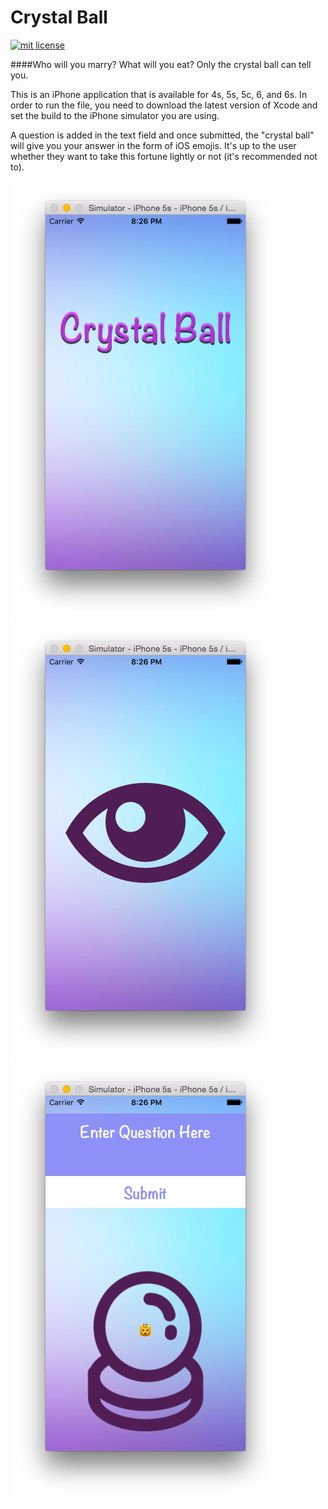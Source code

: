 # Crystal Ball

<a href="https://opensource.org/licenses/MIT"><img src="https://img.shields.io/badge/mit-license-brightgreen.svg" alt="mit license"></a>

####Who will you marry? What will you eat? Only the crystal ball can tell you.

This is an iPhone application that is available for 4s, 5s, 5c, 6, and 6s. In order to run the file, you need to download the latest version of Xcode and set the build to the iPhone simulator you are using. 

A question is added in the text field and once submitted, the "crystal ball" will give you your answer in the form of iOS emojis. It's up to the user whether they want to take this fortune lightly or not (it's recommended not to).

![crystal ball](/images/cb1.png)
![crystal ball](/images/cb2.png)
![crystal ball](/images/cb3.png)
